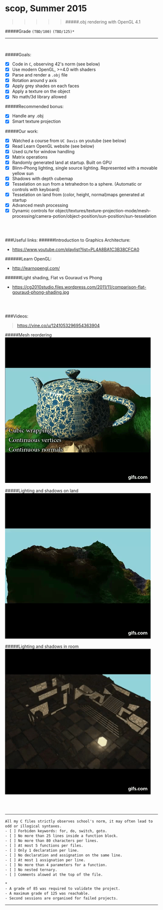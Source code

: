 # scop, Summer 2015
>>>>> #####.obj rendering with OpenGL 4.1

#####Grade ``(TBD/100)`` ``(TBD/125)*``
--------  -----------------------

<BR>

#####Goals:
- [X] Code in `C`, observing 42's norm (see below)
- [X] Use modern OpenGL, >=4.0 with shaders
- [X] Parse and render a `.obj` file
- [X] Rotation around y axis
- [X] Apply grey shades on each faces
- [X] Apply a texture on the object
- [X] No math/3d library allowed

#####Recommended bonus:
- [X] Handle any .obj
- [X] Smart texture projection

#####Our work:
- [X] Watched a course from `UC Davis` on youtube (see below)
- [X] Read Learn OpenGL website (see below)
- [X] Used `GLFW` for window handling
- [X] Matrix operations
- [X] Randomly generated land at startup. Built on GPU
- [X] Blinn–Phong lighting, single source lighting. Represented with a movable yellow sun
- [X] Shadows with depth cubemap
- [X] Tesselation on sun from a tetrahedron to a sphere. (Automatic or controls with keyboard)
- [X] Tesselation on land from (color, height, normal)maps generated at startup
- [X] Advanced mesh processing
- [X] Dynamic controls for object/textures/texture-projection-mode/mesh-processing/camera-potion/object-position/sun-position/sun-tesselation
<BR>
<BR>

###Useful links:
######Introduction to Graphics Architecture:
- https://www.youtube.com/playlist?list=PL4A8BA1C3B38CFCA0

######Learn OpenGL:
- http://learnopengl.com/

######Light shading, Flat vs Gouraud vs Phong
- https://cg2010studio.files.wordpress.com/2011/11/comparison-flat-gouraud-phong-shading.jpg

<BR><BR>

###Videos:
> https://vine.co/u/1241053296954363904

#####Mesh reordering
![Mesh reordering](./images/etTTJpeqFzB.gif)

#####Lighting and shadows on land
![Lighting and shadows on land](./images/eI9ImE3uE5b.gif)

#####Lighting and shadows in room
![Lighting and shadows in room](./images/ejqKYmVdzgq.gif)


<BR><BR>

---

```
All my C files strictly observes school's norm, it may often lead to odd or illogical syntaxes.
- [ ] Forbiden keywords: for, do, switch, goto.
- [ ] No more than 25 lines inside a function block.
- [ ] No more than 80 characters per lines.
- [ ] At most 5 functions per files.
- [ ] Only 1 declaration per line.  
- [ ] No declaration and assignation on the same line.
- [ ] At most 1 assignation per line.
- [ ] No more than 4 parameters for a function.
- [ ] No nested ternary.
- [ ] Comments alowed at the top of the file.
```
```
*
- A grade of 85 was required to validate the project.
- A maximum grade of 125 was reachable.
- Second sessions are organised for failed projects.
```

---
